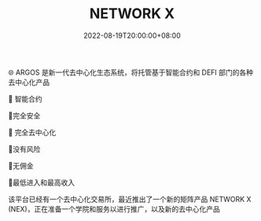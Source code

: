﻿---
title: "NETWORK X"
description: "🌐 ARGOS 是新一代去中心化生态系统，将托管基于智能合约和 DEFI 部门的各种去中心化产品"
date: 2022-08-19T20:00:00+08:00
lastmod: 2022-08-19T16:00:00+08:00
draft: false
authors: ["Cindy"]
featuredImage: "network-x.png"
tags: ["High risk","NETWORK X"]
categories: ["nfts"]
nfts: ["High risk"]
blockchain: "TRON"
website: "https://argos-platform.ru/"
twitter: ""
discord: ""
telegram: "https://t.me/networkx_official"
github: ""
youtube: "https://www.youtube.com/watch?v=MsDshie5gTQ"
twitch: ""
facebook: ""
instagram: ""
reddit: ""
medium: ""
steam: ""
gitbook: ""
googleplay: ""
appstore: ""
status: "Live"
weight: 
lightgallery: true
toc: true
pinned: false
recommend: false
recommend1: false
---
🌐 ARGOS 是新一代去中心化生态系统，将托管基于智能合约和 DEFI 部门的各种去中心化产品

💯 智能合约

💯完全安全

💯 完全去中心化

💯没有风险

💯无佣金

💯最低进入和最高收入

该平台已经有一个去中心化交易所，最近推出了一个新的矩阵产品 NETWORK X (NEX)，正在准备一个学院和服务以进行推广，以及新的去中心化产品